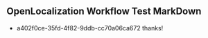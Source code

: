 ## OpenLocalization Workflow Test MarkDown
* a402f0ce-35fd-4f82-9ddb-cc70a06ca672 thanks!

<!--HONumber=Oct16_HO3-->


